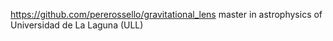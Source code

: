 https://github.com/pererossello/gravitational_lens
master in astrophysics of Universidad de La Laguna (ULL)
